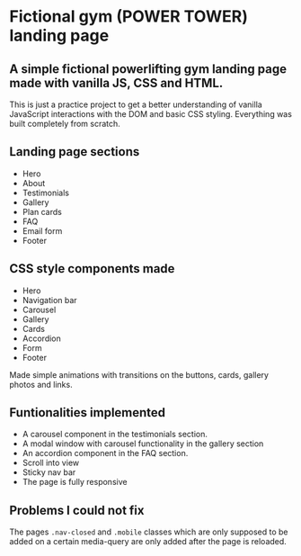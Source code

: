 # Fictional gym (POWER TOWER) landing page

## A simple fictional powerlifting gym landing page made with vanilla JS, CSS and HTML.

This is just a practice project to get a better understanding of vanilla JavaScript interactions with the DOM and basic CSS styling. Everything was built completely from scratch.

## Landing page sections

- Hero
- About
- Testimonials
- Gallery
- Plan cards
- FAQ
- Email form
- Footer

## CSS style components made

- Hero
- Navigation bar
- Carousel
- Gallery
- Cards
- Accordion
- Form
- Footer

Made simple animations with transitions on the buttons, cards, gallery photos and links.

## Funtionalities implemented

- A carousel component in the testimonials section.
- A modal window with carousel functionality in the gallery section
- An accordion component in the FAQ section.
- Scroll into view
- Sticky nav bar
- The page is fully responsive

## Problems I could not fix

The pages `.nav-closed` and `.mobile` classes which are only supposed to be added on a certain media-query are only added after the page is reloaded.
